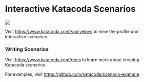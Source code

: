 # Interactive Katacoda Scenarios

[![](http://shields.katacoda.com/katacoda/vadivelpvs/count.svg)](https://www.katacoda.com/vadivelpvs "Get your profile on Katacoda.com")

Visit https://www.katacoda.com/vadivelpvs to view the profile and interactive scenarios

### Writing Scenarios
Visit https://www.katacoda.com/docs to learn more about creating Katacoda scenarios

For examples, visit https://github.com/katacoda/scenario-example
